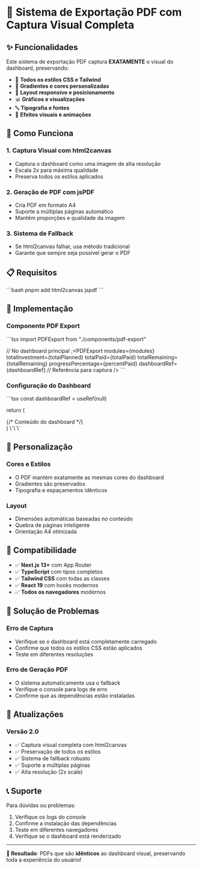 # 🎯 Sistema de Exportação PDF com Captura Visual Completa

## ✨ Funcionalidades

Este sistema de exportação PDF captura **EXATAMENTE** o visual do dashboard, preservando:

- 🎨 **Todos os estilos CSS e Tailwind**
- 🌈 **Gradientes e cores personalizadas**
- 📱 **Layout responsivo e posicionamento**
- 📊 **Gráficos e visualizações**
- 🔤 **Tipografia e fontes**
- 💫 **Efeitos visuais e animações**

## 🚀 Como Funciona

### 1. **Captura Visual com html2canvas**

- Captura o dashboard como uma imagem de alta resolução
- Escala 2x para máxima qualidade
- Preserva todos os estilos aplicados

### 2. **Geração de PDF com jsPDF**

- Cria PDF em formato A4
- Suporte a múltiplas páginas automático
- Mantém proporções e qualidade da imagem

### 3. **Sistema de Fallback**

- Se html2canvas falhar, usa método tradicional
- Garante que sempre seja possível gerar o PDF

## 📋 Requisitos

\`\`\`bash pnpm add html2canvas jspdf \`\`\`

## 🔧 Implementação

### Componente PDF Export

\`\`\`tsx import PDFExport from "./components/pdf-export"

// No dashboard principal ;\<PDFExport modules={modules} totalInvestment={totalPlanned}
totalPaid={totalPaid} totalRemaining={totalRemaining} progressPercentage={percentPaid}
dashboardRef={dashboardRef} // Referência para captura /> \`\`\`

### Configuração do Dashboard

\`\`\`tsx const dashboardRef = useRef<HTMLDivElement>(null)

return (

  <div ref={dashboardRef} className="dashboard-container">
    {/* Conteúdo do dashboard */}
  </div>
)
\`\`\`

## 🎨 Personalização

### Cores e Estilos

- O PDF mantém exatamente as mesmas cores do dashboard
- Gradientes são preservados
- Tipografia e espaçamentos idênticos

### Layout

- Dimensões automáticas baseadas no conteúdo
- Quebra de páginas inteligente
- Orientação A4 otimizada

## 📱 Compatibilidade

- ✅ **Next.js 13+** com App Router
- ✅ **TypeScript** com tipos completos
- ✅ **Tailwind CSS** com todas as classes
- ✅ **React 19** com hooks modernos
- ✅ **Todos os navegadores** modernos

## 🚨 Solução de Problemas

### Erro de Captura

- Verifique se o dashboard está completamente carregado
- Confirme que todos os estilos CSS estão aplicados
- Teste em diferentes resoluções

### Erro de Geração PDF

- O sistema automaticamente usa o fallback
- Verifique o console para logs de erro
- Confirme que as dependências estão instaladas

## 🔄 Atualizações

### Versão 2.0

- ✅ Captura visual completa com html2canvas
- ✅ Preservação de todos os estilos
- ✅ Sistema de fallback robusto
- ✅ Suporte a múltiplas páginas
- ✅ Alta resolução (2x scale)

## 📞 Suporte

Para dúvidas ou problemas:

1. Verifique os logs do console
2. Confirme a instalação das dependências
3. Teste em diferentes navegadores
4. Verifique se o dashboard está renderizado

---

**🎯 Resultado**: PDFs que são **idênticos** ao dashboard visual, preservando toda a experiência do
usuário!
